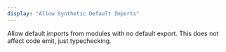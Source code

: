 ```yaml
---
display: "Allow Synthetic Default Imports"
---
```


Allow default imports from modules with no default export. This does not affect code emit, just typechecking.
